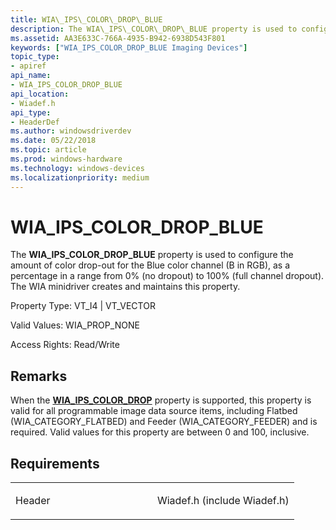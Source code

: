 ```yaml
---
title: WIA\_IPS\_COLOR\_DROP\_BLUE
description: The WIA\_IPS\_COLOR\_DROP\_BLUE property is used to configure the amount of color drop-out for the Blue color channel (B in RGB), as a percentage in a range from 0 (no dropout) to 100 (full channel dropout).
ms.assetid: AA3E633C-766A-4935-B942-6938D543F801
keywords: ["WIA_IPS_COLOR_DROP_BLUE Imaging Devices"]
topic_type:
- apiref
api_name:
- WIA_IPS_COLOR_DROP_BLUE
api_location:
- Wiadef.h
api_type:
- HeaderDef
ms.author: windowsdriverdev
ms.date: 05/22/2018
ms.topic: article
ms.prod: windows-hardware
ms.technology: windows-devices
ms.localizationpriority: medium
---
```


# WIA\_IPS\_COLOR\_DROP\_BLUE


The **WIA\_IPS\_COLOR\_DROP\_BLUE** property is used to configure the amount of color drop-out for the Blue color channel (B in RGB), as a percentage in a range from 0% (no dropout) to 100% (full channel dropout). The WIA minidriver creates and maintains this property.



Property Type: VT\_I4 | VT\_VECTOR 

Valid Values: WIA\_PROP\_NONE

Access Rights: Read/Write

Remarks
-------

When the [**WIA\_IPS\_COLOR\_DROP**](wia-ips-color-drop.md) property is supported, this property is valid for all programmable image data source items, including Flatbed (WIA\_CATEGORY\_FLATBED) and Feeder (WIA\_CATEGORY\_FEEDER) and is required. Valid values for this property are between 0 and 100, inclusive.

Requirements
------------

<table>
<colgroup>
<col width="50%" />
<col width="50%" />
</colgroup>
<tbody>
<tr class="odd">
<td><p>Header</p></td>
<td>Wiadef.h (include Wiadef.h)</td>
</tr>
</tbody>
</table>

 

 





